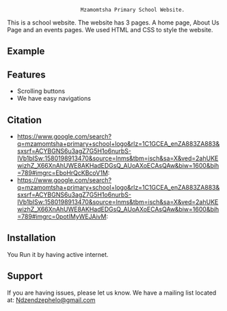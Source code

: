                             Mzamomtsha Primary School Website.

This is a school website. The website has 3 pages. A home page, About Us Page and an events pages.
We used HTML and CSS to style the website.

Example
-------------------
<head>
     <meta charset='UTF-8' />
     <title>Some Web Page</title>
     <link rel='stylesheet' href='./style.css' />
</head>

Features
--------------------
- Scrolling buttons
- We have easy navigations

Citation 
-------------------
- https://www.google.com/search?q=mzamomtsha+primary+school+logo&rlz=1C1GCEA_enZA883ZA883&sxsrf=ACYBGNS6u3agZ7G5H1o6nurbS-IVb1bISw:1580198913470&source=lnms&tbm=isch&sa=X&ved=2ahUKEwizhZ_X66XnAhUWE8AKHadEDGsQ_AUoAXoECAsQAw&biw=1600&bih=789#imgrc=EboHrQcKBcoV1M:
- https://www.google.com/search?q=mzamomtsha+primary+school+logo&rlz=1C1GCEA_enZA883ZA883&sxsrf=ACYBGNS6u3agZ7G5H1o6nurbS-IVb1bISw:1580198913470&source=lnms&tbm=isch&sa=X&ved=2ahUKEwizhZ_X66XnAhUWE8AKHadEDGsQ_AUoAXoECAsQAw&biw=1600&bih=789#imgrc=0potIMyWEJAivM:

Installation
---------------------
You Run it by having active internet.

Support
---------------------

If you are having issues, please let us know.
We have a mailing list located at: Ndzendzephelo@gmail.com


